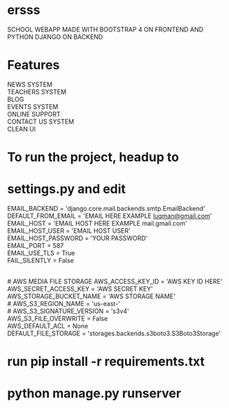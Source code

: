 # ersss
SCHOOL WEBAPP MADE WITH BOOTSTRAP 4 ON FRONTEND AND PYTHON DJANGO ON BACKEND

# Features
NEWS SYSTEM <br>
TEACHERS SYSTEM <br>
BLOG <br>
EVENTS SYSTEM <br>
ONLINE SUPPORT <br>
CONTACT US SYSTEM <br>
CLEAN UI<br>

# To run the project, headup to
# settings.py and edit 
EMAIL_BACKEND = 'django.core.mail.backends.smtp.EmailBackend'<br>
DEFAULT_FROM_EMAIL = 'EMAIL HERE EXAMPLE luqman@gmail.com'<br>
EMAIL_HOST = 'EMAIL HOST HERE EXAMPLE mail.gmail.com'<br>
EMAIL_HOST_USER = 'EMAIL HOST USER'<br>
EMAIL_HOST_PASSWORD = 'YOUR PASSWORD'<br>
EMAIL_PORT = 587<br>
EMAIL_USE_TLS = True<br>
FAIL_SILENTLY = False<br>

<br>
# AWS MEDIA FILE STORAGE
AWS_ACCESS_KEY_ID = 'AWS KEY ID HERE'<br>
AWS_SECRET_ACCESS_KEY = 'AWS SECRET KEY'<br>
AWS_STORAGE_BUCKET_NAME = 'AWS STORAGE NAME'<br>
# AWS_S3_REGION_NAME = 'us-east-'<br>
# AWS_S3_SIGNATURE_VERSION = 's3v4'<br>
AWS_S3_FILE_OVERWRITE = False<br>
AWS_DEFAULT_ACL = None<br>
DEFAULT_FILE_STORAGE = 'storages.backends.s3boto3.S3Boto3Storage'<br>

# run pip install -r requirements.txt
# python manage.py runserver
